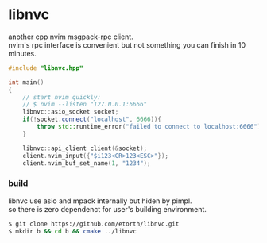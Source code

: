 # libnvc

another cpp nvim msgpack-rpc client.  
nvim's rpc interface is convenient but not something you can finish in 10 minutes.

```cpp
#include "libnvc.hpp"

int main()
{
    // start nvim quickly:
    // $ nvim --listen "127.0.0.1:6666"
    libnvc::asio_socket socket;
    if(!socket.connect("localhost", 6666)){
        throw std::runtime_error("failed to connect to localhost:6666");
    }

    libnvc::api_client client(&socket);
    client.nvim_input({"$i123<CR>123<ESC>"});
    client.nvim_buf_set_name(1, "1234");
```

### build  
libnvc use asio and mpack internally but hiden by pimpl.  
so there is zero dependenct for user's building environment.

```bash
$ git clone https://github.com/etorth/libnvc.git
$ mkdir b && cd b && cmake ../libnvc
```
